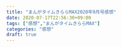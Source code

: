 ```yaml
---
title: "まんがタイムきららMAX2020年9月号感想"
date: 2020-07-17T22:56:30+09:00
tags: ["感想","まんがタイムきららMAX"]
categories: "感想"
draft: true
---
```


